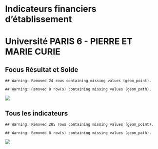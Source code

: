 Indicateurs financiers d’établissement
================

# Université PARIS 6 - PIERRE ET MARIE CURIE

## Focus Résultat et Solde

    ## Warning: Removed 24 rows containing missing values (geom_point).

    ## Warning: Removed 8 row(s) containing missing values (geom_path).

![](université_paris_6___pierre_et_marie_curie_files/figure-gfm/etab.focus-1.png)<!-- -->

## Tous les indicateurs

    ## Warning: Removed 205 rows containing missing values (geom_point).

    ## Warning: Removed 8 row(s) containing missing values (geom_path).

![](université_paris_6___pierre_et_marie_curie_files/figure-gfm/etab-1.png)<!-- -->
